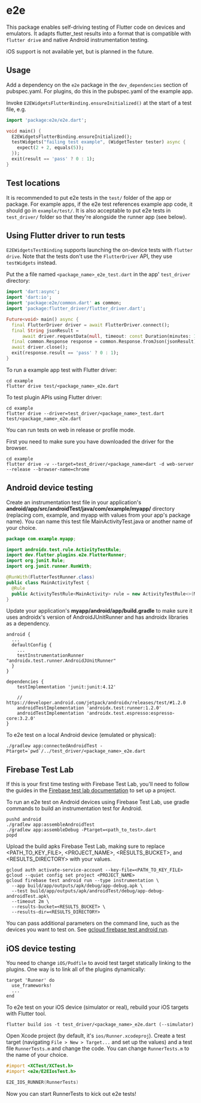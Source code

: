 # e2e

This package enables self-driving testing of Flutter code on devices and emulators.
It adapts flutter_test results into a format that is compatible with `flutter drive`
and native Android instrumentation testing.

iOS support is not available yet, but is planned in the future.

## Usage

Add a dependency on the `e2e` package in the
`dev_dependencies` section of pubspec.yaml. For plugins, do this in the
pubspec.yaml of the example app.

Invoke `E2EWidgetsFlutterBinding.ensureInitialized()` at the start
of a test file, e.g.

```dart
import 'package:e2e/e2e.dart';

void main() {
  E2EWidgetsFlutterBinding.ensureInitialized();
  testWidgets("failing test example", (WidgetTester tester) async {
    expect(2 + 2, equals(5));
  });
  exit(result == 'pass' ? 0 : 1);
}
```

## Test locations

It is recommended to put e2e tests in the `test/` folder of the app or package.
For example apps, if the e2e test references example app code, it should go in
`example/test/`. It is also acceptable to put e2e tests in `test_driver/` folder
so that they're alongside the runner app (see below).

## Using Flutter driver to run tests

`E2EWidgetsTestBinding` supports launching the on-device tests with `flutter drive`.
Note that the tests don't use the `FlutterDriver` API, they use `testWidgets` instead.

Put the a file named `<package_name>_e2e_test.dart` in the app' `test_driver` directory:

```dart
import 'dart:async';
import 'dart:io';
import 'package:e2e/common.dart' as common;
import 'package:flutter_driver/flutter_driver.dart';

Future<void> main() async {
  final FlutterDriver driver = await FlutterDriver.connect();
  final String jsonResult =
      await driver.requestData(null, timeout: const Duration(minutes: 1));
  final common.Response response = common.Response.fromJson(jsonResult);
  await driver.close();
  exit(response.result == 'pass' ? 0 : 1);
}
```

To run a example app test with Flutter driver:

```
cd example
flutter drive test/<package_name>_e2e.dart
```

To test plugin APIs using Flutter driver:

```
cd example
flutter drive --driver=test_driver/<package_name>_test.dart test/<package_name>_e2e.dart
```

You can run tests on web in release or profile mode.

First you need to make sure you have downloaded the driver for the browser.

```
cd example
flutter drive -v --target=test_driver/<package_name>dart -d web-server --release --browser-name=chrome
```

## Android device testing

Create an instrumentation test file in your application's
**android/app/src/androidTest/java/com/example/myapp/** directory (replacing
com, example, and myapp with values from your app's package name). You can name
this test file MainActivityTest.java or another name of your choice.

```java
package com.example.myapp;

import androidx.test.rule.ActivityTestRule;
import dev.flutter.plugins.e2e.FlutterRunner;
import org.junit.Rule;
import org.junit.runner.RunWith;

@RunWith(FlutterTestRunner.class)
public class MainActivityTest {
  @Rule
  public ActivityTestRule<MainActivity> rule = new ActivityTestRule<>(MainActivity.class, true, false);
}
```

Update your application's **myapp/android/app/build.gradle** to make sure it
uses androidx's version of AndroidJUnitRunner and has androidx libraries as a
dependency.

```
android {
  ...
  defaultConfig {
    ...
    testInstrumentationRunner "androidx.test.runner.AndroidJUnitRunner"
  }
}

dependencies {
    testImplementation 'junit:junit:4.12'

    // https://developer.android.com/jetpack/androidx/releases/test/#1.2.0
    androidTestImplementation 'androidx.test:runner:1.2.0'
    androidTestImplementation 'androidx.test.espresso:espresso-core:3.2.0'
}
```

To e2e test on a local Android device (emulated or physical):

```
./gradlew app:connectedAndroidTest -Ptarget=`pwd`/../test_driver/<package_name>_e2e.dart
```

## Firebase Test Lab

If this is your first time testing with Firebase Test Lab, you'll need to follow
the guides in the [Firebase test lab
documentation](https://firebase.google.com/docs/test-lab/?gclid=EAIaIQobChMIs5qVwqW25QIV8iCtBh3DrwyUEAAYASAAEgLFU_D_BwE)
to set up a project.

To run an e2e test on Android devices using Firebase Test Lab, use gradle commands to build an
instrumentation test for Android.

```
pushd android
./gradlew app:assembleAndroidTest
./gradlew app:assembleDebug -Ptarget=<path_to_test>.dart
popd
```

Upload the build apks Firebase Test Lab, making sure to replace <PATH_TO_KEY_FILE>,
<PROJECT_NAME>, <RESULTS_BUCKET>, and <RESULTS_DIRECTORY> with your values.

```
gcloud auth activate-service-account --key-file=<PATH_TO_KEY_FILE>
gcloud --quiet config set project <PROJECT_NAME>
gcloud firebase test android run --type instrumentation \
  --app build/app/outputs/apk/debug/app-debug.apk \
  --test build/app/outputs/apk/androidTest/debug/app-debug-androidTest.apk\
  --timeout 2m \
  --results-bucket=<RESULTS_BUCKET> \
  --results-dir=<RESULTS_DIRECTORY>
```

You can pass additional parameters on the command line, such as the
devices you want to test on. See
[gcloud firebase test android run](https://cloud.google.com/sdk/gcloud/reference/firebase/test/android/run).

## iOS device testing

You need to change `iOS/Podfile` to avoid test target statically linking to the plugins. One way is to
link all of the plugins dynamically:

```
target 'Runner' do
  use_frameworks!
  ...
end
```

To e2e test on your iOS device (simulator or real), rebuild your iOS targets with Flutter tool.

```
flutter build ios -t test_driver/<package_name>_e2e.dart (--simulator)
```

Open Xcode project (by default, it's `ios/Runner.xcodeproj`). Create a test target
(navigating `File > New > Target...` and set up the values) and a test file `RunnerTests.m` and
change the code. You can change `RunnerTests.m` to the name of your choice.

```objective-c
#import <XCTest/XCTest.h>
#import <e2e/E2EIosTest.h>

E2E_IOS_RUNNER(RunnerTests)
```

Now you can start RunnerTests to kick out e2e tests!
